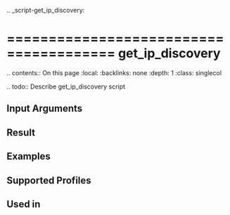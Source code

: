 .. _script-get_ip_discovery:

=======================================
get_ip_discovery
=======================================

.. contents:: On this page
    :local:
    :backlinks: none
    :depth: 1
    :class: singlecol

.. todo::
    Describe get_ip_discovery script

Input Arguments
---------------

Result
------

Examples
--------

Supported Profiles
------------------

Used in
-------
